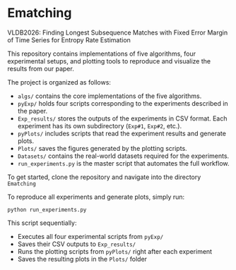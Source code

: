 # Ematching
VLDB2026: Finding Longest Subsequence Matches with Fixed Error Margin of Time Series for Entropy Rate Estimation

This repository contains implementations of five algorithms, four experimental setups, and plotting tools to reproduce and visualize the results from our paper. 

The project is organized as follows:

- `algs/` contains the core implementations of the five algorithms.
- `pyExp/` holds four scripts corresponding to the experiments described in the paper.
- `Exp_results/` stores the outputs of the experiments in CSV format. Each experiment has its own subdirectory (`Exp#1`, `Exp#2`, etc.).
- `pyPlots/` includes scripts that read the experiment results and generate plots.
- `Plots/` saves the figures generated by the plotting scripts.
- `Datasets/` contains the real-world datasets required for the experiments.
- `run_experiments.py` is the master script that automates the full workflow.

To get started, clone the repository and navigate into the directory `Ematching`

To reproduce all experiments and generate plots, simply run: 

`python run_experiments.py`

This script sequentially:

- Executes all four experimental scripts from `pyExp/`
- Saves their CSV outputs to `Exp_results/`
- Runs the plotting scripts from `pyPlots/` right after each experiment
- Saves the resulting plots in the `Plots/` folder


<!-- If you use this code or dataset in your research, please cite our paper:

@article{yourpaper2025,
  title={Title of Your Paper},
  author={Your Name and Co-authors},
  journal={Journal/Conference},
  year={2025},
  ...
} -->
